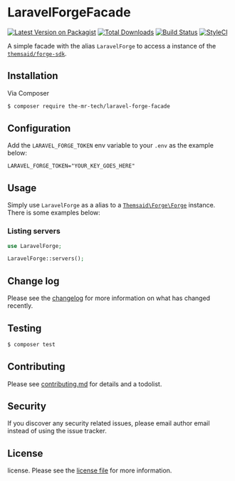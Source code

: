 # LaravelForgeFacade

[![Latest Version on Packagist][ico-version]][link-packagist]
[![Total Downloads][ico-downloads]][link-downloads]
[![Build Status][ico-travis]][link-travis]
[![StyleCI][ico-styleci]][link-styleci]

A simple facade with the alias `LaravelForge` to access a instance of the [`themsaid/forge-sdk`](https://github.com/themsaid/forge-sdk).

## Installation

Via Composer

``` bash
$ composer require the-mr-tech/laravel-forge-facade
```

## Configuration

Add the `LARAVEL_FORGE_TOKEN` env variable to your `.env` as the example below:

```dotenv
LARAVEL_FORGE_TOKEN="YOUR_KEY_GOES_HERE"
```

## Usage

Simply use `LaravelForge` as a alias to a [`Themsaid\Forge\Forge`](https://github.com/themsaid/forge-sdk#usage) instance. There is some examples below: 

### Listing servers

```php
use LaravelForge;

LaravelForge::servers();
```

## Change log

Please see the [changelog](changelog.md) for more information on what has changed recently.

## Testing

``` bash
$ composer test
```

## Contributing

Please see [contributing.md](contributing.md) for details and a todolist.

## Security

If you discover any security related issues, please email author email instead of using the issue tracker.

## License

license. Please see the [license file](license.md) for more information.

[ico-version]: https://img.shields.io/packagist/v/themrtech/laravelforgefacade.svg?style=flat-square
[ico-downloads]: https://img.shields.io/packagist/dt/themrtech/laravelforgefacade.svg?style=flat-square
[ico-travis]: https://img.shields.io/travis/themrtech/laravelforgefacade/master.svg?style=flat-square
[ico-styleci]: https://styleci.io/repos/12345678/shield

[link-packagist]: https://packagist.org/packages/themrtech/laravelforgefacade
[link-downloads]: https://packagist.org/packages/themrtech/laravelforgefacade
[link-travis]: https://travis-ci.org/themrtech/laravelforgefacade
[link-styleci]: https://styleci.io/repos/12345678
[link-author]: https://github.com/themrtech
[link-contributors]: ../../contributors]
